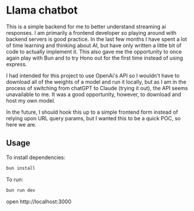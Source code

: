 # Llama chatbot

This is a simple backend for me to better understand streaming ai responses. I am primarily a frontend developer so playing around with backend servers is good practice. In the last few months I have spent a lot of time learning and thinking about AI, but have only written a little bit of code to actually implement it. This also gave me the opportunity to once again play with Bun and to try Hono out for the first time instead of using express.

I had intended for this project to use OpenAi's API so I wouldn't have to download all of the weights of a model and run it locally, but as I am in the process of switching from chatGPT to Claude (trying it out), the API seems unavailable to me. It was a good opportunity, however, to download and host my own model.

In the future, I should hook this up to a simple frontend form instead of relying upon URL query params, but I wanted this to be a quick POC, so here we are.

## Usage

To install dependencies:

```sh
bun install
```

To run:

```sh
bun run dev
```

open http://localhost:3000
